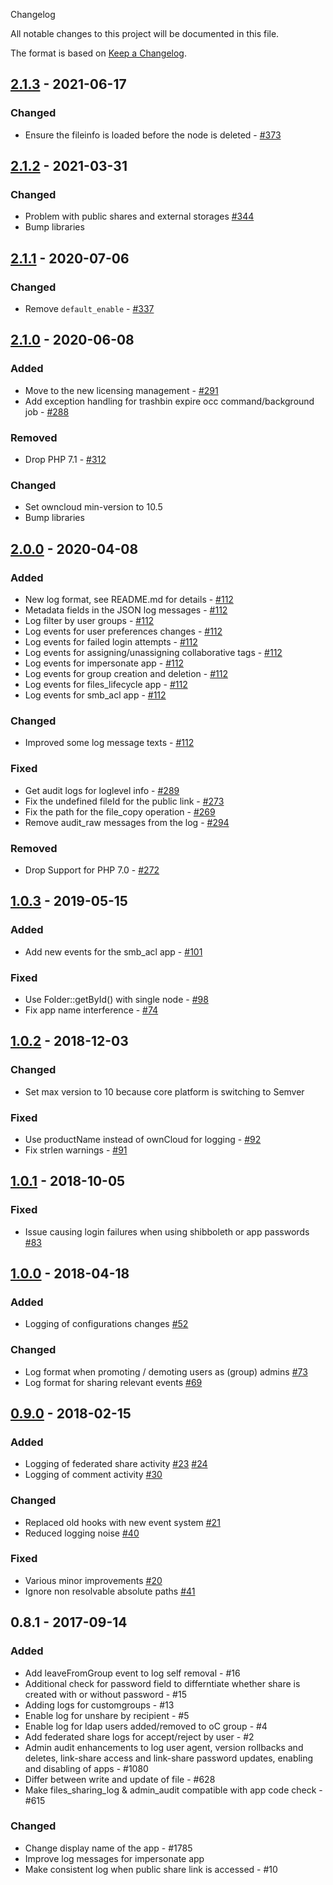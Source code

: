  Changelog

All notable changes to this project will be documented in this file.

The format is based on [Keep a Changelog](http://keepachangelog.com/en/1.0.0/).

## [2.1.3] - 2021-06-17

### Changed

- Ensure the fileinfo is loaded before the node is deleted - [#373](https://github.com/owncloud/admin_audit/issues/373)

## [2.1.2] - 2021-03-31

### Changed

- Problem with public shares and external storages [#344](https://github.com/owncloud/admin_audit/issues/344)
- Bump libraries

## [2.1.1] - 2020-07-06

### Changed

- Remove `default_enable` - [#337](https://github.com/owncloud/admin_audit/issues/337)

## [2.1.0] - 2020-06-08

### Added

- Move to the new licensing management - [#291](https://github.com/owncloud/admin_audit/issues/291)
- Add exception handling for trashbin expire occ command/background job - [#288](https://github.com/owncloud/admin_audit/issues/288)

### Removed

- Drop PHP 7.1 - [#312](https://github.com/owncloud/admin_audit/issues/312)

### Changed

- Set owncloud min-version to 10.5
- Bump libraries

## [2.0.0] - 2020-04-08

### Added

- New log format, see README.md for details - [#112](https://github.com/owncloud/admin_audit/pull/112)
- Metadata fields in the JSON log messages - [#112](https://github.com/owncloud/admin_audit/pull/112)
- Log filter by user groups - [#112](https://github.com/owncloud/admin_audit/pull/112)
- Log events for user preferences changes - [#112](https://github.com/owncloud/admin_audit/pull/112)
- Log events for failed login attempts - [#112](https://github.com/owncloud/admin_audit/pull/112)
- Log events for assigning/unassigning collaborative tags - [#112](https://github.com/owncloud/admin_audit/pull/112)
- Log events for impersonate app - [#112](https://github.com/owncloud/admin_audit/pull/112)
- Log events for group creation and deletion - [#112](https://github.com/owncloud/admin_audit/pull/112)
- Log events for files_lifecycle app - [#112](https://github.com/owncloud/admin_audit/pull/112)
- Log events for smb_acl app - [#112](https://github.com/owncloud/admin_audit/pull/112)

### Changed

- Improved some log message texts - [#112](https://github.com/owncloud/admin_audit/pull/112)

### Fixed

- Get audit logs for loglevel info - [#289](https://github.com/owncloud/admin_audit/pull/289)
- Fix the undefined fileId for the public link - [#273](https://github.com/owncloud/admin_audit/issues/273)
- Fix the path for the file_copy operation - [#269](https://github.com/owncloud/admin_audit/issues/269)
- Remove audit_raw messages from the log - [#294](https://github.com/owncloud/admin_audit/issues/294)

### Removed

- Drop Support for PHP 7.0 - [#272](https://github.com/owncloud/admin_audit/issues/272)

## [1.0.3] - 2019-05-15

### Added

- Add new events for the smb_acl app - [#101](https://github.com/owncloud/admin_audit/issues/101)

### Fixed

- Use Folder::getById() with single node - [#98](https://github.com/owncloud/admin_audit/issues/98)
- Fix app name interference - [#74](https://github.com/owncloud/admin_audit/issues/74)

## [1.0.2] - 2018-12-03

### Changed

- Set max version to 10 because core platform is switching to Semver

### Fixed

- Use productName instead of ownCloud for logging - [#92](https://github.com/owncloud/admin_audit/issues/92)
- Fix strlen warnings - [#91](https://github.com/owncloud/admin_audit/issues/91)

## [1.0.1] - 2018-10-05

### Fixed

- Issue causing login failures when using shibboleth or app passwords [#83](https://github.com/owncloud/admin_audit/pull/83)

## [1.0.0] - 2018-04-18

### Added

- Logging of configurations changes [#52](https://github.com/owncloud/admin_audit/pull/52)

### Changed

- Log format when promoting / demoting users as (group) admins [#73](https://github.com/owncloud/admin_audit/pull/73)
- Log format for sharing relevant events [#69](https://github.com/owncloud/admin_audit/pull/69)

## [0.9.0] - 2018-02-15

### Added

 - Logging of federated share activity [#23](https://github.com/owncloud/admin_audit/pull/23) [#24](https://github.com/owncloud/admin_audit/pull/24/files)
 - Logging of comment activity [#30](https://github.com/owncloud/admin_audit/pull/30)

### Changed

- Replaced old hooks with new event system [#21](https://github.com/owncloud/admin_audit/pull/21)
- Reduced logging noise [#40](https://github.com/owncloud/admin_audit/pull/40)

### Fixed

- Various minor improvements [#20](https://github.com/owncloud/admin_audit/pull/20)
- Ignore non resolvable absolute paths [#41](https://github.com/owncloud/admin_audit/pull/41)

## 0.8.1 - 2017-09-14

### Added

- Add leaveFromGroup event to log self removal - #16
- Additional check for password field to differntiate whether share is created with or without password - #15
- Adding logs for customgroups - #13
- Enable log for unshare by recipient - #5
- Enable log for ldap users added/removed to oC group - #4
- Add federated share logs for accept/reject by user - #2
- Admin audit enhancements to log user agent, version rollbacks and deletes, link-share access and link-share password updates, enabling and disabling of apps - #1080
- Differ between write and update of file - #628
- Make files_sharing_log & admin_audit compatible with app code check - #615

### Changed

- Change display name of the app - #1785
- Improve log messages for impersonate app
- Make consistent log when public share link is accessed - #10

[2.1.3]: https://github.com/owncloud/admin_audit/compare/v2.1.2...v2.1.3
[2.1.2]: https://github.com/owncloud/admin_audit/compare/v2.1.1...v2.1.2
[2.1.1]: https://github.com/owncloud/admin_audit/compare/v2.1.0...v2.1.1
[2.1.0]: https://github.com/owncloud/admin_audit/compare/v2.0.0...v2.1.0
[2.0.0]: https://github.com/owncloud/admin_audit/compare/v1.0.3...v2.0.0
[1.0.3]: https://github.com/owncloud/admin_audit/compare/v1.0.2...v1.0.3
[1.0.2]: https://github.com/owncloud/admin_audit/compare/1.0.1...v1.0.2
[1.0.1]: https://github.com/owncloud/admin_audit/compare/1.0.0...1.0.1
[1.0.0]: https://github.com/owncloud/admin_audit/compare/0.9.0...1.0.0
[0.9.0]: https://github.com/owncloud/admin_audit/compare/0.8.1...0.9.0
